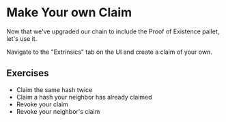 # Make Your own Claim

Now that we've upgraded our chain to include the Proof of Existence pallet, let's use it.

Navigate to the "Extrinsics" tab on the UI and create a claim of your own.

## Exercises
* Claim the same hash twice
* Claim a hash your neighbor has already claimed
* Revoke your claim
* Revoke your neighbor's claim
